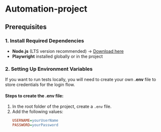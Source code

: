 # Automation-project

## Prerequisites

### 1. Install Required Dependencies
- **Node.js** (LTS version recommended) → [Download here](https://nodejs.org/)
- **Playwright** installed globally or in the project

### 2. Setting Up Environment Variables
If you want to run tests locally, you will need to create your own **.env** file to store credentials for the login flow.

#### **Steps to create the .env file:**
1. In the root folder of the project, create a `.env` file.
2. Add the following values:
   ```ini
   USERNAME=yourUserName
   PASSWORD=yourPassword
